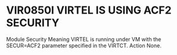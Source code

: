 # VIR0850I VIRTEL IS USING ACF2 SECURITY
Module
    Security
Meaning
    VIRTEL is running under VM with the SECUR=ACF2 parameter specified in the VIRTCT.
Action
    None.
